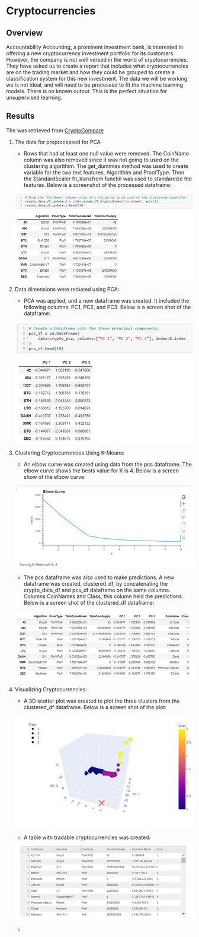 # Cryptocurrencies

## Overview 
Accountability Accounting, a prominent investment bank, is interested in offering a new cryptocurrency investment portfolio for its customers.  However, the company is not well versed in the world of cryptocurrencies.  They have asked us to create a report that includes what cryptocurrencies are on the trading market and how they could be grouped to create a classification system for this new investment. The data we will be working we is not ideal, and will need to be processed to fit the machine learning models. There is no known output.  This is the perfect situation for unsupervised learning. 

## Results

The was retrieved from [CryptoCompare](https://min-api.cryptocompare.com/data/all/coinlist)
1. The data for preprocessed for PCA
    - Rows that had at least one null value were removed. The CoinName column was also removed since it was not going to used on the clustering algorithim. The get_dummies method was used to create variable for the two text features, Algorithim and ProofType. Then the StandardScaler fit_transfrom functin was used to standardize the features. Below is a screenshot of the processed dataframe:

    ![image](https://github.com/snkty8/Cryptocurrencies/blob/main/images/crypto_data_df.png)

2. Data dimensions were reduced using PCA:
    - PCA was applied, and a new dataframe was created. It included the following columns: PC1, PC2, and PC3.  Below is a screen shot of the dataframe:

    ![image](https://github.com/snkty8/Cryptocurrencies/blob/main/images/pcs_df.png)

3. Clustering Cryptocurrencies Using K-Means:
    - An elbow curve was created using data from the pcs dataframe.  The elbow curve shows the bests value for K is 4.  Below is a screen show of the elbow curve:

    ![image](https://github.com/snkty8/Cryptocurrencies/blob/main/images/elbow_curve.png)

    - The pcs dataframe was also used to make predictions. A new dataframe was created, clustered_df, by concatenating the crypto_data_df and pcs_df dataframe on the same columns. Columns CoinNames and Class, this column held the predictions.  Below is a screen shot of the clustered_df dataframe: 

    ![image](https://github.com/snkty8/Cryptocurrencies/blob/main/images/clustered_df.png)

4.  Visualizing Cryptocurrencies:
    - A 3D scatter plot was created to plot the three clusters from the clustered_df dataframe.  Below is a screen shot of the plot:

    ![image](https://github.com/snkty8/Cryptocurrencies/blob/main/images/3D_Scatter.png)

    - A table with tradable cryptocurrencies was created: 

    ![image](https://github.com/snkty8/Cryptocurrencies/blob/main/images/tradable_crypto.png)

    - 